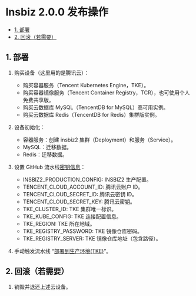 # Insbiz 2.0.0 发布操作<!-- omit in toc -->

- [1. 部署](#1-部署)
- [2. 回滚（若需要）](#2-回滚若需要)

## 1. 部署

1. 购买设备（这里用的是腾讯云）：

   - 购买容器服务（Tencent Kubernetes Engine，TKE）。
   - 购买容器镜像服务（Tencent Container Registry，TCR），也可使用个人免费共享版。
   - 购买云数据库 MySQL（TencentDB for MySQL）高可用实例。
   - 购买云数据库 Redis（TencentDB for Redis）集群版实例。

2. 设备初始化：

   - 容器服务：创建 insbiz2 集群（Deployment）和服务（Service）。
   - MySQL：迁移数据。
   - Redis：迁移数据。

3. 设置 GitHub 流水线[密钥信息](https://github.com/organizations/fooins/settings/secrets/actions)：

   - INSBIZ2_PRODUCTION_CONFIG: INSBIZ2 生产配置。
   - TENCENT_CLOUD_ACCOUNT_ID: 腾讯云账户 ID。
   - TENCENT_CLOUD_SECRET_ID: 腾讯云密钥 ID。
   - TENCENT_CLOUD_SECRET_KEY: 腾讯云密钥。
   - TKE_CLUSTER_ID: TKE 集群唯一标识。
   - TKE_KUBE_CONFIG: TKE 连接配置信息。
   - TKE_REGION: TKE 所在地域。
   - TKE_REGISTRY_PASSWORD: TKE 镜像仓库密码。
   - TKE_REGISTRY_SERVER: TKE 镜像仓库地址（包含路径）。

4. 手动触发流水线 “[部署到生产环境(TKE)](https://github.com/fooins/insbiz2/actions/workflows/deploy-to-prod-tke.yaml)”。

## 2. 回滚（若需要）

1. 销毁并退还上述云设备。
